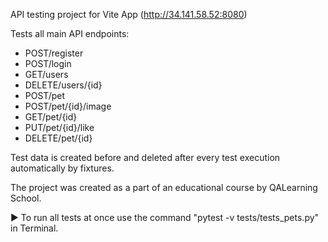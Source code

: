 API testing project for Vite App (http://34.141.58.52:8080)

Tests all main API endpoints: 

- POST/register
- POST/login
- GET/users
- DELETE/users/{id}
- POST/pet
- POST/pet/{id}/image
- GET/pet/{id}
- PUT/pet/{id}/like
- DELETE/pet/{id}

Test data is created before and deleted after every test execution automatically by fixtures. 

The project was created as a part of an educational course by QALearning School.

▶️ To run all tests at once use the command "pytest -v tests/tests_pets.py" in Terminal. 

